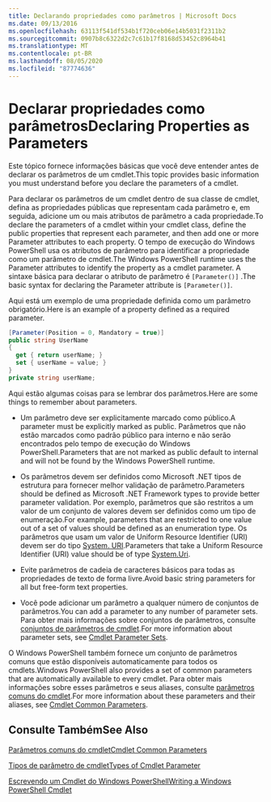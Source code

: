 ```yaml
---
title: Declarando propriedades como parâmetros | Microsoft Docs
ms.date: 09/13/2016
ms.openlocfilehash: 63113f541df534b1f720ceb06e14b5031f2311b2
ms.sourcegitcommit: 0907b8c6322d2c7c61b17f8168d53452c8964b41
ms.translationtype: MT
ms.contentlocale: pt-BR
ms.lasthandoff: 08/05/2020
ms.locfileid: "87774636"
---
```

# <a name="declaring-properties-as-parameters"></a><span data-ttu-id="4124d-102">Declarar propriedades como parâmetros</span><span class="sxs-lookup"><span data-stu-id="4124d-102">Declaring Properties as Parameters</span></span>

<span data-ttu-id="4124d-103">Este tópico fornece informações básicas que você deve entender antes de declarar os parâmetros de um cmdlet.</span><span class="sxs-lookup"><span data-stu-id="4124d-103">This topic provides basic information you must understand before you declare the parameters of a cmdlet.</span></span>

<span data-ttu-id="4124d-104">Para declarar os parâmetros de um cmdlet dentro de sua classe de cmdlet, defina as propriedades públicas que representam cada parâmetro e, em seguida, adicione um ou mais atributos de parâmetro a cada propriedade.</span><span class="sxs-lookup"><span data-stu-id="4124d-104">To declare the parameters of a cmdlet within your cmdlet class, define the public properties that represent each parameter, and then add one or more Parameter attributes to each property.</span></span> <span data-ttu-id="4124d-105">O tempo de execução do Windows PowerShell usa os atributos de parâmetro para identificar a propriedade como um parâmetro de cmdlet.</span><span class="sxs-lookup"><span data-stu-id="4124d-105">The Windows PowerShell runtime uses the Parameter attributes to identify the property as a cmdlet parameter.</span></span> <span data-ttu-id="4124d-106">A sintaxe básica para declarar o atributo de parâmetro é `[Parameter()]` .</span><span class="sxs-lookup"><span data-stu-id="4124d-106">The basic syntax for declaring the Parameter attribute is `[Parameter()]`.</span></span>

<span data-ttu-id="4124d-107">Aqui está um exemplo de uma propriedade definida como um parâmetro obrigatório.</span><span class="sxs-lookup"><span data-stu-id="4124d-107">Here is an example of a property defined as a required parameter.</span></span>

```csharp
[Parameter(Position = 0, Mandatory = true)]
public string UserName
{
  get { return userName; }
  set { userName = value; }
}
private string userName;
```

<span data-ttu-id="4124d-108">Aqui estão algumas coisas para se lembrar dos parâmetros.</span><span class="sxs-lookup"><span data-stu-id="4124d-108">Here are some things to remember about parameters.</span></span>

- <span data-ttu-id="4124d-109">Um parâmetro deve ser explicitamente marcado como público.</span><span class="sxs-lookup"><span data-stu-id="4124d-109">A parameter must be explicitly marked as public.</span></span> <span data-ttu-id="4124d-110">Parâmetros que não estão marcados como padrão público para interno e não serão encontrados pelo tempo de execução do Windows PowerShell.</span><span class="sxs-lookup"><span data-stu-id="4124d-110">Parameters that are not marked as public default to internal and will not be found by the Windows PowerShell runtime.</span></span>

- <span data-ttu-id="4124d-111">Os parâmetros devem ser definidos como Microsoft .NET tipos de estrutura para fornecer melhor validação de parâmetro.</span><span class="sxs-lookup"><span data-stu-id="4124d-111">Parameters should be defined as Microsoft .NET Framework types to provide better parameter validation.</span></span> <span data-ttu-id="4124d-112">Por exemplo, parâmetros que são restritos a um valor de um conjunto de valores devem ser definidos como um tipo de enumeração.</span><span class="sxs-lookup"><span data-stu-id="4124d-112">For example, parameters that are restricted to one value out of a set of values should be defined as an enumeration type.</span></span> <span data-ttu-id="4124d-113">Os parâmetros que usam um valor de Uniform Resource Identifier (URI) devem ser do tipo [System. URI](/dotnet/api/System.Uri).</span><span class="sxs-lookup"><span data-stu-id="4124d-113">Parameters that take a Uniform Resource Identifier (URI) value should be of type [System.Uri](/dotnet/api/System.Uri).</span></span>

- <span data-ttu-id="4124d-114">Evite parâmetros de cadeia de caracteres básicos para todas as propriedades de texto de forma livre.</span><span class="sxs-lookup"><span data-stu-id="4124d-114">Avoid basic string parameters for all but free-form text properties.</span></span>

- <span data-ttu-id="4124d-115">Você pode adicionar um parâmetro a qualquer número de conjuntos de parâmetros.</span><span class="sxs-lookup"><span data-stu-id="4124d-115">You can add a parameter to any number of parameter sets.</span></span> <span data-ttu-id="4124d-116">Para obter mais informações sobre conjuntos de parâmetros, consulte [conjuntos de parâmetros de cmdlet](./cmdlet-parameter-sets.md).</span><span class="sxs-lookup"><span data-stu-id="4124d-116">For more information about parameter sets, see [Cmdlet Parameter Sets](./cmdlet-parameter-sets.md).</span></span>

<span data-ttu-id="4124d-117">O Windows PowerShell também fornece um conjunto de parâmetros comuns que estão disponíveis automaticamente para todos os cmdlets.</span><span class="sxs-lookup"><span data-stu-id="4124d-117">Windows PowerShell also provides a set of common parameters that are automatically available to every cmdlet.</span></span> <span data-ttu-id="4124d-118">Para obter mais informações sobre esses parâmetros e seus aliases, consulte [parâmetros comuns do cmdlet](./common-parameter-names.md).</span><span class="sxs-lookup"><span data-stu-id="4124d-118">For more information about these parameters and their aliases, see [Cmdlet Common Parameters](./common-parameter-names.md).</span></span>

## <a name="see-also"></a><span data-ttu-id="4124d-119">Consulte Também</span><span class="sxs-lookup"><span data-stu-id="4124d-119">See Also</span></span>

[<span data-ttu-id="4124d-120">Parâmetros comuns do cmdlet</span><span class="sxs-lookup"><span data-stu-id="4124d-120">Cmdlet Common Parameters</span></span>](./common-parameter-names.md)

[<span data-ttu-id="4124d-121">Tipos de parâmetro de cmdlet</span><span class="sxs-lookup"><span data-stu-id="4124d-121">Types of Cmdlet Parameter</span></span>](./types-of-cmdlet-parameters.md)

[<span data-ttu-id="4124d-122">Escrevendo um Cmdlet do Windows PowerShell</span><span class="sxs-lookup"><span data-stu-id="4124d-122">Writing a Windows PowerShell Cmdlet</span></span>](./writing-a-windows-powershell-cmdlet.md)
